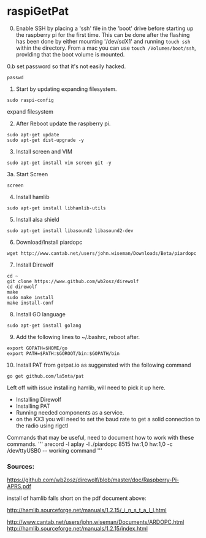 # raspiGetPat
0. Enable SSH by placing a 'ssh' file in the 'boot' drive before starting up the raspberry pi for the first time. This can be done after the flashing has been done by either mounting '/dev/sdX1' and running `touch ssh` within the directory. From a mac you can use `touch /Volumes/boot/ssh`, providing that the boot volume is mounted.

0.b set password so that it's not easily hacked.
```
passwd
```
1. Start by updating expanding filesystem.
```
sudo raspi-config
```
expand filesystem

2. After Reboot update the raspberry pi.
```
sudo apt-get update
sudo apt-get dist-upgrade -y
```

3. Install screen and VIM
```
sudo apt-get install vim screen git -y
```
3a. Start Screen
```
screen
```

4. Install hamlib
```
sudo apt-get install libhamlib-utils
```

5. Install alsa shield
```
sudo apt-get install libasound2 libasound2-dev
```
6. Download/Install piardopc
```
wget http://www.cantab.net/users/john.wiseman/Downloads/Beta/piardopc
```
7. Install Direwolf
```
cd ~
git clone https://www.github.com/wb2osz/direwolf
cd direwolf
make
sudo make install
make install-conf
```
8. Install GO language
```
sudo apt-get install golang
```
9. Add the following lines to ~/.bashrc, reboot after.
```
export GOPATH=$HOME/go
export PATH=$PATH:$GOROOT/bin:$GOPATH/bin
```
10. Install PAT from getpat.io as suggensted with the following command
```
go get github.com/la5nta/pat
```

Left off with issue installing hamlib, will need to pick it up here.
- Installing Direwolf
- Installing PAT
- Running needed components as a service.
- on the KX3 you will need to set the baud rate to get a solid connection to the radio using rigctl

Commands that may be useful, need to document how to work with these commands.
'''
arecord -l
aplay -l
./piardopc 8515 hw:1,0 hw:1,0 -c /dev/ttyUSB0 -- working command
'''

### Sources:
https://github.com/wb2osz/direwolf/blob/master/doc/Raspberry-Pi-APRS.pdf

install of hamlib falls short on the pdf document above:

http://hamlib.sourceforge.net/manuals/1.2.15/_i_n_s_t_a_l_l.html

http://www.cantab.net/users/john.wiseman/Documents/ARDOPC.html
http://hamlib.sourceforge.net/manuals/1.2.15/index.html
